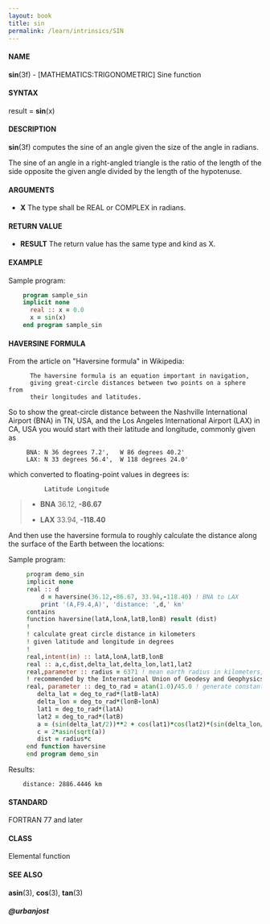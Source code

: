 ```yaml
---
layout: book
title: sin
permalink: /learn/intrinsics/SIN
---
```

#### NAME

__sin__(3f) - \[MATHEMATICS:TRIGONOMETRIC\] Sine function

#### SYNTAX

result = __sin__(x)

#### DESCRIPTION

__sin__(3f) computes the sine of an angle given the size of the angle in
radians.

The sine of an angle in a right-angled triangle is the ratio of the
length of the side opposite the given angle divided by the length of the
hypotenuse.

#### ARGUMENTS

  - __X__
    The type shall be REAL or COMPLEX in radians.

#### RETURN VALUE

  - __RESULT__
    The return value has the same type and kind as X.

#### EXAMPLE

Sample program:

```fortran
    program sample_sin
    implicit none
      real :: x = 0.0
      x = sin(x)
    end program sample_sin
```

#### HAVERSINE FORMULA

From the article on "Haversine formula" in Wikipedia:

```
      The haversine formula is an equation important in navigation,
      giving great-circle distances between two points on a sphere from
      their longitudes and latitudes.
```

So to show the great-circle distance between the Nashville International
Airport (BNA) in TN, USA, and the Los Angeles International Airport
(LAX) in CA, USA you would start with their latitude and longitude,
commonly given as

```
     BNA: N 36 degrees 7.2',   W 86 degrees 40.2'
     LAX: N 33 degrees 56.4',  W 118 degrees 24.0'
```

which converted to floating-point values in degrees is:

```
          Latitude Longitude
```

>   - __BNA__
>     36.12, __-86.67__
>
>   - __LAX__
>     33.94, __-118.40__

And then use the haversine formula to roughly calculate the distance
along the surface of the Earth between the locations:

 Sample program:

```fortran
     program demo_sin
     implicit none
     real :: d
         d = haversine(36.12,-86.67, 33.94,-118.40) ! BNA to LAX
         print '(A,F9.4,A)', 'distance: ',d,' km'
     contains
     function haversine(latA,lonA,latB,lonB) result (dist)
     !
     ! calculate great circle distance in kilometers
     ! given latitude and longitude in degrees
     !
     real,intent(in) :: latA,lonA,latB,lonB
     real :: a,c,dist,delta_lat,delta_lon,lat1,lat2
     real,parameter :: radius = 6371 ! mean earth radius in kilometers,
     ! recommended by the International Union of Geodesy and Geophysics
     real, parameter :: deg_to_rad = atan(1.0)/45.0 ! generate constant pi/180
        delta_lat = deg_to_rad*(latB-latA)
        delta_lon = deg_to_rad*(lonB-lonA)
        lat1 = deg_to_rad*(latA)
        lat2 = deg_to_rad*(latB)
        a = (sin(delta_lat/2))**2 + cos(lat1)*cos(lat2)*(sin(delta_lon/2))**2
        c = 2*asin(sqrt(a))
        dist = radius*c
     end function haversine
     end program demo_sin
```

Results:

```text
    distance: 2886.4446 km
```

#### STANDARD

FORTRAN 77 and later

#### CLASS

Elemental function

#### SEE ALSO

__asin__(3), __cos__(3), __tan__(3)

##### @urbanjost
